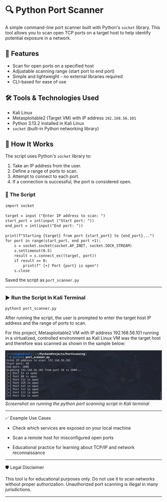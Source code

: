 # 🔍 Python Port Scanner

A simple command-line port scanner built with Python's `socket` library. This tool allows you to scan open TCP ports on a target host to help identify potential exposure in a network.

## 🚀 Features

- Scan for open ports on a specified host
- Adjustable scanning range (start port to end port)
- Simple and lightweight - no external libraries required
- CLI-based for ease of use

## 🛠️ Tools & Technologies Used

- Kali Linux 
- Metasploitable2 (Target VM) with IP address `192.168.56.101`
- Python 3.13.2 installed in Kali Linux
- `socket` (built-in Python networking library)

## 🧪 How It Works

The script uses Python's `socket` library to:

1. Take an IP address from the user.
2. Define a range of ports to scan.
3. Attempt to connect to each port.
4. If a connection is successful, the port is considered open.

### 🔧 The Script

```
import socket

target = input ("Enter IP address to scan: ")
start_port = int(input ("Start port: "))
end_port = int(input("End port: "))

print(f"Starting {target} from port {start_port} to {end_port}...")
for port in range(start_port, end port +1):
    s = socket.socket(socket.AF_INET, socket.SOCK_STREAM)
    s.settimeout(0.5)
    result = s.connect_ex((target, port))
    if result == 0:
        print(f" [+] Port {port} is open")
    s.close      
```
Saved the script as `port_scanner.py`

---

### ▶️ Run the Script In Kali Terminal

```
python3 port_scanner.py
```

After running the script, the user is prompted to enter the target host IP address and the range of ports to scan. 

For this project, Metasploitable2 VM with IP address 192.168.56.101 running in a virtualized, controlled environment as Kali Linux VM was the target host and therefore was scanned as shown in the sample below:

![Running Python Port Scanning Script Screenshot](images/port_scanner.png)
*Screenshot on running the python port scanning script in Kali terminal*

---

✅ Example Use Cases

- Check which services are exposed on your local machine

- Scan a remote host for misconfigured open ports

- Educational practice for learning about TCP/IP and network reconnaissance

---

🛡️ Legal Disclaimer

This tool is for educational purposes only. Do not use it to scan networks without proper authorization. Unauthorized port scanning is illegal in many jurisdictions.

---
